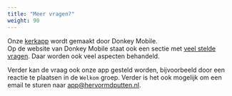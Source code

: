 ```yaml
---
title: "Meer vragen?"
weight: 90
---
```


Onze [kerkapp](https://www.donkeymobile.app) wordt gemaakt door Donkey Mobile.   
Op de website van Donkey Mobile staat ook een sectie
met [veel stelde vragen](https://www.donkeymobile.app/hulpmiddelen#Veelgesteldevragen). Daar worden ook veel aspecten behandeld.

Verder kan de vraag ook onze app gesteld worden, bijvoorbeeld door een reactie te plaatsen in de `Welkom` groep.
Verder is het ook mogelijk om een email te sturen naar app@hervormdputten.nl.